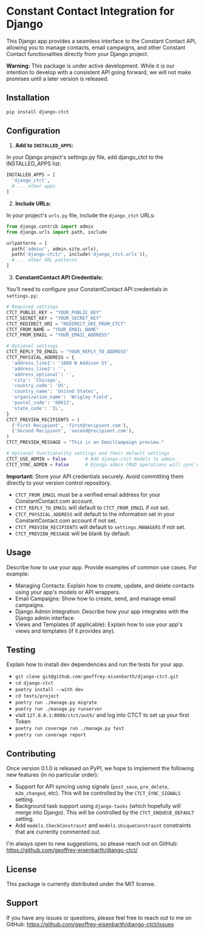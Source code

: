 # Constant Contact Integration for Django

This Django app provides a seamless interface to the Constant Contact API, allowing you to manage contacts, email campaigns, and other Constant Contact functionalities directly from your Django project.

**Warning:** This package is under active development. While it is our intention to develop with a consistent API going forward, we will not make promises until a later version is released.

## Installation

```bash
pip install django-ctct
```

## Configuration

1) **Add to `INSTALLED_APPS`:**

In your Django project's settings.py file, add django_ctct to the INSTALLED_APPS list:

```python
INSTALLED_APPS = [
  'django_ctct',
  # ... other apps
]
```

2) **Include URLs:**

In your project's `urls.py` file, include the `django_ctct` URLs:

```python
from django.contrib import admin
from django.urls import path, include

urlpatterns = [
  path('admin/', admin.site.urls),
  path('django-ctct/', include('django_ctct.urls')),
  # ... other URL patterns
]
```
3) **ConstantContact API Credentials:**

You'll need to configure your ConstantContact API credentials in `settings.py`:

```python
# Required settings
CTCT_PUBLIC_KEY = "YOUR_PUBLIC_KEY"
CTCT_SECRET_KEY = "YOUR_SECRET_KEY"
CTCT_REDIRECT_URI = "REDIRECT_URI_FROM_CTCT"
CTCT_FROM_NAME = "YOUR_EMAIL_NAME"
CTCT_FROM_EMAIL = "YOUR_EMAIL_ADDRESS"

# Optional settings
CTCT_REPLY_TO_EMAIL = "YOUR_REPLY_TO_ADDRESS"
CTCT_PHYSICAL_ADDRESS = {
  'address_line1': '1060 W Addison St',
  'address_line2': '',
  'address_optional': '',
  'city': 'Chicago',
  'country_code': 'US',
  'country_name': 'United States',
  'organization_name': 'Wrigley Field',
  'postal_code': '60613',
  'state_code': 'IL',
}
CTCT_PREVIEW_RECIPIENTS = (
  ('First Recipient', 'first@recipient.com'),
  ('Second Recipient', 'second@recipient.com'),
)
CTCT_PREVIEW_MESSAGE = "This is an EmailCampaign preview."

# Optional functionality settings and their default settings
CTCT_USE_ADMIN = False       # Add django-ctct models to admin
CTCT_SYNC_ADMIN = False      # Django admin CRUD operations will sync with ctct account
```

**Important:** Store your API credentials securely. Avoid committing them directly to your version control repository.

  * `CTCT_FROM_EMAIL` must be a verified email address for your ConstantContact.com account.
  * `CTCT_REPLY_TO_EMAIL` will default to `CTCT_FROM_EMAIL` if not set.
  * `CTCT_PHYSICAL_ADDRESS` will default to the information set in your ConstantContact.com account if not set.
  * `CTCT_PREVIEW_RECIPIENTS` will default to `settings.MANAGERS` if not set.
  * `CTCT_PREVIEW_MESSAGE` will be blank by default.


## Usage

Describe how to use your app. Provide examples of common use cases. For example:

  * Managing Contacts: Explain how to create, update, and delete contacts using your app's models or API wrappers.
  * Email Campaigns: Show how to create, send, and manage email campaigns.
  * Django Admin Integration: Describe how your app integrates with the Django admin interface.
  * Views and Templates (if applicable): Explain how to use your app's views and templates (if it provides any).

## Testing

Explain how to install dev dependencies and run the tests for your app.

  * `git clone git@github.com:geoffrey-eisenbarth/django-ctct.git`
  * `cd django-ctct`
  * `poetry install --with dev`
  * `cd tests/project`
  * `poetry run ./manage.py migrate`
  * `poetry run ./manage.py runserver`
  * visit `127.0.0.1:8000/ctct/auth/` and log into CTCT to set up your first Token
  * `poetry run coverage run ./manage.py test`
  * `poetry run coverage report`


## Contributing

Once version 0.1.0 is released on PyPI, we hope to implement the following new features (in no particular order):

  * Support for API syncing using signals (`post_save`, `pre_delete`, `m2m_changed`, etc). This will be controlled by the `CTCT_SYNC_SIGNALS` setting.
  * Background task support using `django-tasks` (which hopefully will merge into Django). This will be controlled by the `CTCT_ENQUEUE_DEFAULT` setting. 
  * Add `models.CheckConstraint` and `models.UniqueConstraint` constraints that are currently commented out.
  

I'm always open to new suggestions, so please reach out on GitHub: https://github.com/geoffrey-eisenbarth/django-ctct/

 
## License

This package is currently distributed under the MIT license.


## Support

If you have any issues or questions, please feel free to reach out to me on GitHub: https://github.com/geoffrey-eisenbarth/django-ctct/issues
